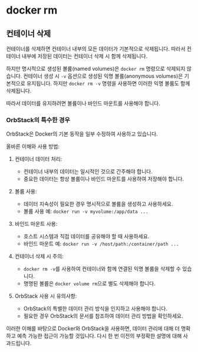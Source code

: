 # docker rm

## 컨테이너 삭제

컨테이너를 삭제하면 컨테이너 내부의 모든 데이터가 기본적으로 삭제됩니다.
따라서 컨테이너 내부에 저장된 데이터는 컨테이너 삭제 시 함께 삭제됩니다.

하지만 명시적으로 생성된 볼륨(named volumes)은 `docker rm` 명령으로 삭제되지 않습니다.
컨테이너 생성 시 `-v` 옵션으로 생성된 익명 볼륨(anonymous volumes)은 기본적으로 유지됩니다.
하지만 `docker rm -v` 명령을 사용하면 이러한 익명 볼륨도 함께 삭제됩니다.

따라서 데이터를 유지하려면 볼륨이나 바인드 마운트를 사용해야 합니다.

### OrbStack의 특수한 경우

OrbStack은 Docker의 기본 동작을 일부 수정하여 사용하고 있습니다.

올바른 이해와 사용 방법:

1. 컨테이너 데이터 처리:
   - 컨테이너 내부의 데이터는 일시적인 것으로 간주해야 합니다.
   - 중요한 데이터는 항상 볼륨이나 바인드 마운트를 사용하여 저장해야 합니다.

2. 볼륨 사용:
   - 데이터 지속성이 필요한 경우 명시적으로 볼륨을 생성하고 사용하세요.
   - 볼륨 사용 예: `docker run -v myvolume:/app/data ...`

3. 바인드 마운트 사용:
   - 호스트 시스템과 직접 데이터를 공유해야 할 때 사용하세요.
   - 바인드 마운트 예: `docker run -v /host/path:/container/path ...`

4. 컨테이너 삭제 시 주의:
   - `docker rm -v`를 사용하여 컨테이너와 함께 연결된 익명 볼륨을 삭제할 수 있습니다.
   - 명명된 볼륨은 `docker volume rm`으로 별도 삭제해야 합니다.

5. OrbStack 사용 시 유의사항:
   - OrbStack의 특별한 데이터 관리 방식을 인지하고 사용해야 합니다.
   - 필요한 경우 OrbStack의 문서를 참조하여 데이터 관리 방법을 확인하세요.

이러한 이해를 바탕으로 Docker와 OrbStack을 사용하면, 데이터 관리에 대해 더 명확하고 예측 가능한 접근이 가능할 것입니다. 다시 한 번 이전의 부정확한 설명에 대해 사과드립니다.
